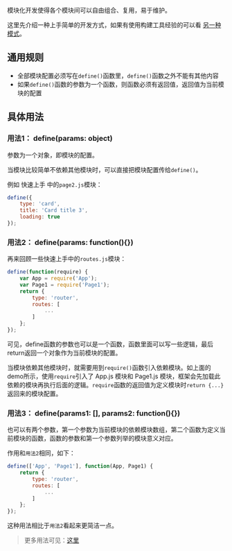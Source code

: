 模块化开发使得各个模块间可以自由组合、复用，易于维护。

这里先介绍一种上手简单的开发方式，如果有使用构建工具经验的可以看 [另一种模式](#/Develop/Build)。

## 通用规则

* 全部模块配置必须写在`define()`函数里，`define()`函数之外不能有其他内容  
* 如果`define()`函数的参数为一个函数，则函数必须有返回值，返回值为当前模块的配置


## 具体用法

### 用法1： define(params: object) 
参数为一个对象，即模块的配置。

当模块比较简单不依赖其他模块时，可以直接把模块配置传给`define()`。

例如 快速上手 中的`page2.js`模块：
```javascript
define({
    type: 'card',
    title: 'Card title 3',
    loading: true
});
```


### 用法2： define(params: function(){}) 

再来回顾一些快速上手中的`routes.js`模块：

```javascript
define(function(require) {
    var App = require('App');
    var Page1 = require('Page1');
    return {
        type: 'router',
        routes: [
            ...
        ]
    };
});
```
可见，define函数的参数也可以是一个函数，函数里面可以写一些逻辑，最后return返回一个对象作为当前模块的配置。  

当模块依赖其他模块时，就需要用到`require()`函数引入依赖模块。如上面的demo所示，使用`require`引入了 App.js 模块和 Page1.js 模块，框架会先加载此依赖的模块再执行后面的逻辑。`require`函数的返回值为定义模块时`return {...}`返回来的模块配置。


### 用法3： define(params1: [], params2: function(){})

也可以有两个参数，第一个参数为当前模块的依赖模块数组，第二个函数为定义当前模块的函数，函数的参数和第一个参数列举的模块意义对应。

作用和`用法2`相同，如下：

```javascript
define(['App', 'Page1'], function(App, Page1) {
    return {
        type: 'router',
        routes: [
            ...
        ]
    };
});
```
这种用法相比于`用法2`看起来更简洁一点。

> 更多用法可见：[这里](http://requirejs.org/docs/api.html#define)

